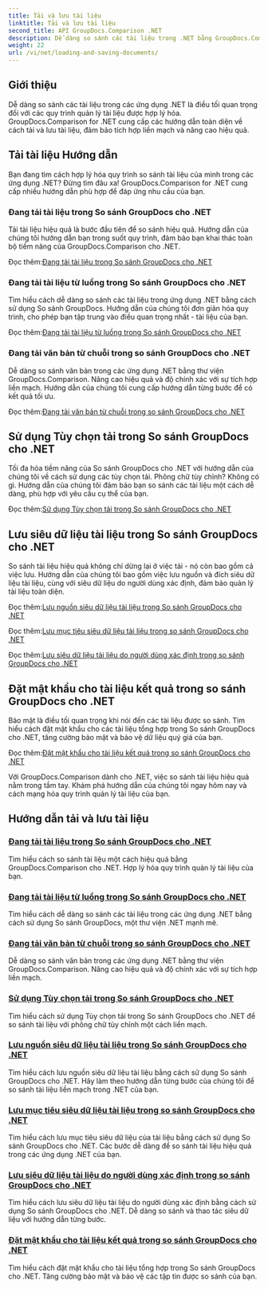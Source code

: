 ```yaml
---
title: Tải và lưu tài liệu
linktitle: Tải và lưu tài liệu
second_title: API GroupDocs.Comparison .NET
description: Dễ dàng so sánh các tài liệu trong .NET bằng GroupDocs.Comparison cho .NET. Tìm hiểu cách tải, lưu và sử dụng các tùy chọn tải để quản lý tài liệu hiệu quả.
weight: 22
url: /vi/net/loading-and-saving-documents/
---
```

## Giới thiệu

Dễ dàng so sánh các tài liệu trong các ứng dụng .NET là điều tối quan trọng đối với các quy trình quản lý tài liệu được hợp lý hóa. GroupDocs.Comparison for .NET cung cấp các hướng dẫn toàn diện về cách tải và lưu tài liệu, đảm bảo tích hợp liền mạch và nâng cao hiệu quả.

## Tải tài liệu Hướng dẫn

Bạn đang tìm cách hợp lý hóa quy trình so sánh tài liệu của mình trong các ứng dụng .NET? Đừng tìm đâu xa! GroupDocs.Comparison for .NET cung cấp nhiều hướng dẫn phù hợp để đáp ứng nhu cầu của bạn.

### Đang tải tài liệu trong So sánh GroupDocs cho .NET

Tải tài liệu hiệu quả là bước đầu tiên để so sánh hiệu quả. Hướng dẫn của chúng tôi hướng dẫn bạn trong suốt quy trình, đảm bảo bạn khai thác toàn bộ tiềm năng của GroupDocs.Comparison cho .NET.

 Đọc thêm:[Đang tải tài liệu trong So sánh GroupDocs cho .NET](./loading-documents/)

### Đang tải tài liệu từ luồng trong So sánh GroupDocs cho .NET

Tìm hiểu cách dễ dàng so sánh các tài liệu trong ứng dụng .NET bằng cách sử dụng So sánh GroupDocs. Hướng dẫn của chúng tôi đơn giản hóa quy trình, cho phép bạn tập trung vào điều quan trọng nhất - tài liệu của bạn.

 Đọc thêm:[Đang tải tài liệu từ luồng trong So sánh GroupDocs cho .NET](./loading-documents-from-stream/)

### Đang tải văn bản từ chuỗi trong so sánh GroupDocs cho .NET

Dễ dàng so sánh văn bản trong các ứng dụng .NET bằng thư viện GroupDocs.Comparison. Nâng cao hiệu quả và độ chính xác với sự tích hợp liền mạch. Hướng dẫn của chúng tôi cung cấp hướng dẫn từng bước để có kết quả tối ưu.

 Đọc thêm:[Đang tải văn bản từ chuỗi trong so sánh GroupDocs cho .NET](./loading-text-from-string/)

## Sử dụng Tùy chọn tải trong So sánh GroupDocs cho .NET

Tối đa hóa tiềm năng của So sánh GroupDocs cho .NET với hướng dẫn của chúng tôi về cách sử dụng các tùy chọn tải. Phông chữ tùy chỉnh? Không có gì. Hướng dẫn của chúng tôi đảm bảo bạn so sánh các tài liệu một cách dễ dàng, phù hợp với yêu cầu cụ thể của bạn.

 Đọc thêm:[Sử dụng Tùy chọn tải trong So sánh GroupDocs cho .NET](./using-load-options/)

## Lưu siêu dữ liệu tài liệu trong So sánh GroupDocs cho .NET

So sánh tài liệu hiệu quả không chỉ dừng lại ở việc tải - nó còn bao gồm cả việc lưu. Hướng dẫn của chúng tôi bao gồm việc lưu nguồn và đích siêu dữ liệu tài liệu, cùng với siêu dữ liệu do người dùng xác định, đảm bảo quản lý tài liệu toàn diện.

 Đọc thêm:[Lưu nguồn siêu dữ liệu tài liệu trong So sánh GroupDocs cho .NET](./saving-documents-metadata-source/)

 Đọc thêm:[Lưu mục tiêu siêu dữ liệu tài liệu trong so sánh GroupDocs cho .NET](./saving-documents-metadata-target/)

 Đọc thêm:[Lưu siêu dữ liệu tài liệu do người dùng xác định trong so sánh GroupDocs cho .NET](./saving-user-defined-document-metadata/)

## Đặt mật khẩu cho tài liệu kết quả trong so sánh GroupDocs cho .NET

Bảo mật là điều tối quan trọng khi nói đến các tài liệu được so sánh. Tìm hiểu cách đặt mật khẩu cho các tài liệu tổng hợp trong So sánh GroupDocs cho .NET, tăng cường bảo mật và bảo vệ dữ liệu quý giá của bạn.

 Đọc thêm:[Đặt mật khẩu cho tài liệu kết quả trong so sánh GroupDocs cho .NET](./setting-password-for-resultant-document/)

Với GroupDocs.Comparison dành cho .NET, việc so sánh tài liệu hiệu quả nằm trong tầm tay. Khám phá hướng dẫn của chúng tôi ngay hôm nay và cách mạng hóa quy trình quản lý tài liệu của bạn.
## Hướng dẫn tải và lưu tài liệu
### [Đang tải tài liệu trong So sánh GroupDocs cho .NET](./loading-documents/)
Tìm hiểu cách so sánh tài liệu một cách hiệu quả bằng GroupDocs.Comparison cho .NET. Hợp lý hóa quy trình quản lý tài liệu của bạn.
### [Đang tải tài liệu từ luồng trong So sánh GroupDocs cho .NET](./loading-documents-from-stream/)
Tìm hiểu cách dễ dàng so sánh các tài liệu trong các ứng dụng .NET bằng cách sử dụng So sánh GroupDocs, một thư viện .NET mạnh mẽ.
### [Đang tải văn bản từ chuỗi trong so sánh GroupDocs cho .NET](./loading-text-from-string/)
Dễ dàng so sánh văn bản trong các ứng dụng .NET bằng thư viện GroupDocs.Comparison. Nâng cao hiệu quả và độ chính xác với sự tích hợp liền mạch.
### [Sử dụng Tùy chọn tải trong So sánh GroupDocs cho .NET](./using-load-options/)
Tìm hiểu cách sử dụng Tùy chọn tải trong So sánh GroupDocs cho .NET để so sánh tài liệu với phông chữ tùy chỉnh một cách liền mạch.
### [Lưu nguồn siêu dữ liệu tài liệu trong So sánh GroupDocs cho .NET](./saving-documents-metadata-source/)
Tìm hiểu cách lưu nguồn siêu dữ liệu tài liệu bằng cách sử dụng So sánh GroupDocs cho .NET. Hãy làm theo hướng dẫn từng bước của chúng tôi để so sánh tài liệu liền mạch trong .NET của bạn.
### [Lưu mục tiêu siêu dữ liệu tài liệu trong so sánh GroupDocs cho .NET](./saving-documents-metadata-target/)
Tìm hiểu cách lưu mục tiêu siêu dữ liệu của tài liệu bằng cách sử dụng So sánh GroupDocs cho .NET. Các bước dễ dàng để so sánh tài liệu hiệu quả trong các ứng dụng .NET của bạn.
### [Lưu siêu dữ liệu tài liệu do người dùng xác định trong so sánh GroupDocs cho .NET](./saving-user-defined-document-metadata/)
Tìm hiểu cách lưu siêu dữ liệu tài liệu do người dùng xác định bằng cách sử dụng So sánh GroupDocs cho .NET. Dễ dàng so sánh và thao tác siêu dữ liệu với hướng dẫn từng bước.
### [Đặt mật khẩu cho tài liệu kết quả trong so sánh GroupDocs cho .NET](./setting-password-for-resultant-document/)
Tìm hiểu cách đặt mật khẩu cho tài liệu tổng hợp trong So sánh GroupDocs cho .NET. Tăng cường bảo mật và bảo vệ các tập tin được so sánh của bạn.